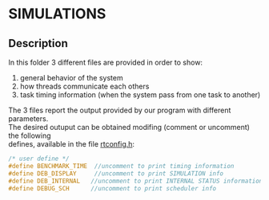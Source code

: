 # SIMULATIONS 
## Description
In this folder 3 different files are provided in order to show: <br>
1) general behavior of the system <br>
2) how threads communicate each others <br>
3) task timing information (when the system pass from one task to another) <br>

The 3 files report the output provided by our program with different parameters. <br>
The desired outuput can be obtained modifing (comment or uncomment) the following <br>
defines, available in the file [rtconfig.h](/RVC_Oses/rtconfig.h):

```c
/* user define */
#define BENCHMARK_TIME  //uncomment to print timing information
#define DEB_DISPLAY     //uncomment to print SIMULATION info
#define DEB_INTERNAL   //uncomment to print INTERNAL STATUS information
#define DEBUG_SCH      //uncomment to print scheduler info
```